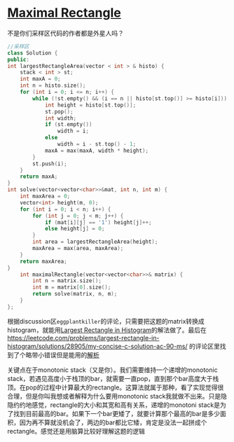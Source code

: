 # [Maximal Rectangle](https://leetcode.com/problems/maximal-rectangle)

不是你们采样区代码的作者都是外星人吗？
```c++
//采样区
class Solution {
public:
int largestRectangleArea(vector < int > & histo) {
	stack < int > st;
	int maxA = 0;
	int n = histo.size();
	for (int i = 0; i <= n; i++) {
		while (!st.empty() && (i == n || histo[st.top()] >= histo[i])) {
			int height = histo[st.top()];
			st.pop();
			int width;
			if (st.empty())
				width = i;
			else
				width = i - st.top() - 1;
			maxA = max(maxA, width * height);
		}
		st.push(i);
	}
	return maxA;
}
int solve(vector<vector<char>>&mat, int n, int m) {
	int maxArea = 0;
	vector<int> height(m, 0);
	for (int i = 0; i < n; i++) {
		for (int j = 0; j < m; j++) {
			if (mat[i][j] == '1') height[j]++;
			else height[j] = 0;
		}
		int area = largestRectangleArea(height);
		maxArea = max(area, maxArea);
	}
	return maxArea;
}
    int maximalRectangle(vector<vector<char>>& matrix) {
        int n = matrix.size();
        int m = matrix[0].size();
        return solve(matrix, n, m);
    }
};
```
根据discussion区`eggplantkiller`的评论，只需要把这题的matrix转换成histogram，就能用[Largest Rectangle in Histogram](https://leetcode.com/problems/largest-rectangle-in-histogram)的解法做了。最后在 https://leetcode.com/problems/largest-rectangle-in-histogram/solutions/28905/my-concise-c-solution-ac-90-ms/ 的评论区里找到了个略带小错误但是能用的[解析](https://abhinandandubey.github.io/posts/2019/12/15/Largest-Rectangle-In-Histogram.html)

关键点在于monotonic stack（又是你）。我们需要维持一个递增的monotonic stack，若遇见高度小于栈顶的bar，就需要一直pop，直到那个bar高度大于栈顶。在pop的过程中计算最大的rectangle。这算法就属于那种，看了实现觉得很合理，但是你叫我想或者解释为什么要用monotonic stack我就做不出来。只是隐隐约约地感觉，rectangle的大小和其宽和高有关系，递增的monotoni stack是为了找到目前最高的bar。如果下一个bar更矮了，就要计算那个最高的bar是多少面积，因为再不算就没机会了，两边的bar都比它矮，肯定是没法一起拼成个rectangle。感觉还是用脑算比较好理解这题的逻辑
